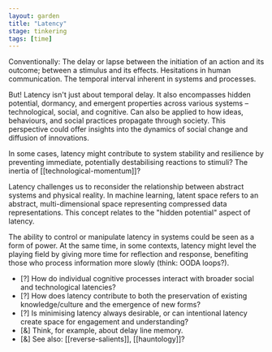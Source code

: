```yaml
---  
layout: garden
title: "Latency"
stage: tinkering
tags: [time]
---
```


Conventionally: The delay or lapse between the initiation of an action and its outcome; between a stimulus and its effects. Hesitations in human communication. The temporal interval inherent in systems and processes.

But! Latency isn't just about temporal delay. It also encompasses hidden potential, dormancy, and emergent properties across various systems – technological, social, and cognitive. Can also be applied to how ideas, behaviours, and social practices propagate through society. This perspective could offer insights into the dynamics of social change and diffusion of innovations.

In some cases, latency might contribute to system stability and resilience by preventing immediate, potentially destabilising reactions to stimuli? The inertia of [[technological-momentum]]?

Latency challenges us to reconsider the relationship between abstract systems and physical reality. In machine learning, latent space refers to an abstract, multi-dimensional space representing compressed data representations. This concept relates to the "hidden potential" aspect of latency.

The ability to control or manipulate latency in systems could be seen as a form of power. At the same time, in some contexts, latency might level the playing field by giving more time for reflection and response, benefiting those who process information more slowly (think: OODA loops?).

- [?] How do individual cognitive processes interact with broader social and technological latencies?
- [?] How does latency contribute to both the preservation of existing knowledge/culture and the emergence of new forms?
- [?] Is minimising latency always desirable, or can intentional latency create space for engagement and understanding?
- [&] Think, for example, about delay line memory.
- [&] See also: [[reverse-salients]], [[hauntology]]?